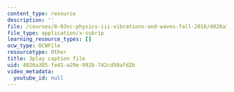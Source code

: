 ```yaml
---
content_type: resource
description: ''
file: /courses/8-03sc-physics-iii-vibrations-and-waves-fall-2016/4026a385fe41a29e992b742cd59afd2b_b1eKhyC9TTo.srt
file_type: application/x-subrip
learning_resource_types: []
ocw_type: OCWFile
resourcetype: Other
title: 3play caption file
uid: 4026a385-fe41-a29e-992b-742cd59afd2b
video_metadata:
  youtube_id: null
---
```

